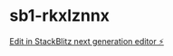 # sb1-rkxlznnx

[Edit in StackBlitz next generation editor ⚡️](https://stackblitz.com/~/github.com/JenniferZero/sb1-rkxlznnx)